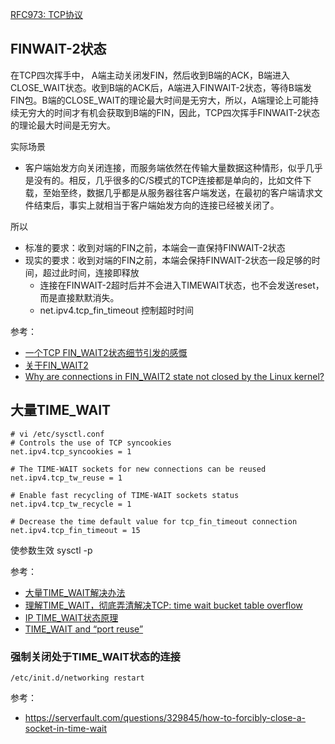 [RFC973: TCP协议](https://datatracker.ietf.org/doc/html/rfc793)

## FINWAIT-2状态
在TCP四次挥手中， A端主动关闭发FIN，然后收到B端的ACK，B端进入CLOSE_WAIT状态。收到B端的ACK后，A端进入FINWAIT-2状态，等待B端发FIN包。B端的CLOSE_WAIT的理论最大时间是无穷大，所以，A端理论上可能持续无穷大的时间才有机会获取到B端的FIN，因此，TCP四次挥手FINWAIT-2状态的理论最大时间是无穷大。

实际场景
- 客户端始发方向关闭连接，而服务端依然在传输大量数据这种情形，似乎几乎是没有的。相反，几乎很多的C/S模式的TCP连接都是单向的，比如文件下载，至始至终，数据几乎都是从服务器往客户端发送，在最初的客户端请求文件结束后，事实上就相当于客户端始发方向的连接已经被关闭了。

所以
* 标准的要求：收到对端的FIN之前，本端会一直保持FINWAIT-2状态
* 现实的要求：收到对端的FIN之前，本端会保持FINWAIT-2状态一段足够的时间，超过此时间，连接即释放 
   * 连接在FINWAIT-2超时后并不会进入TIMEWAIT状态，也不会发送reset，而是直接默默消失。
   * net.ipv4.tcp_fin_timeout 控制超时时间

参考：
* [一个TCP FIN_WAIT2状态细节引发的感慨](https://blog.csdn.net/dog250/article/details/81256550)
* [关于FIN_WAIT2](https://huoding.com/2016/09/05/542)
* [Why are connections in FIN_WAIT2 state not closed by the Linux kernel?](https://serverfault.com/questions/738300/why-are-connections-in-fin-wait2-state-not-closed-by-the-linux-kernel)

## 大量TIME_WAIT
```shell
# vi /etc/sysctl.conf
# Controls the use of TCP syncookies
net.ipv4.tcp_syncookies = 1

# The TIME-WAIT sockets for new connections can be reused
net.ipv4.tcp_tw_reuse = 1

# Enable fast recycling of TIME-WAIT sockets status
net.ipv4.tcp_tw_recycle = 1

# Decrease the time default value for tcp_fin_timeout connection
net.ipv4.tcp_fin_timeout = 15
```

使参数生效
sysctl -p

参考：
* [大量TIME_WAIT解决办法](http://coolnull.com/3605.html)
* [理解TIME_WAIT，彻底弄清解决TCP: time wait bucket table overflow](https://blog.51cto.com/benpaozhe/1767612)
* [IP TIME_WAIT状态原理](https://elf8848.iteye.com/blog/1739571)
* [TIME_WAIT and “port reuse”](http://blog.davidvassallo.me/2010/07/13/time_wait-and-port-reuse/)

### 强制关闭处于TIME_WAIT状态的连接
```shell
/etc/init.d/networking restart
```
参考：
* https://serverfault.com/questions/329845/how-to-forcibly-close-a-socket-in-time-wait
